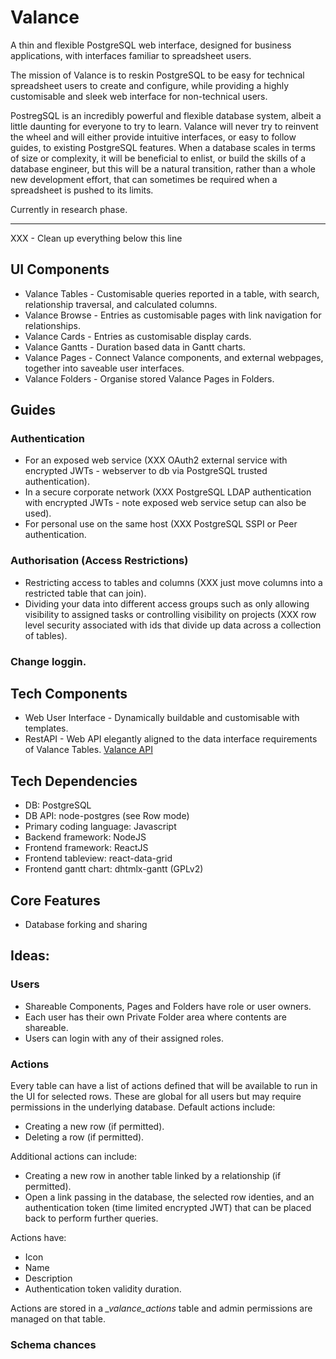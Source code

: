 # Valance
A thin and flexible PostgreSQL web interface, designed for business applications, with interfaces familiar to spreadsheet users.

The mission of Valance is to reskin PostgreSQL to be easy for technical spreadsheet users to create and configure, while providing a highly customisable and sleek web interface for non-technical users.

PostregSQL is an incredibly powerful and flexible database system, albeit a little daunting for everyone to try to learn.
Valance will never try to reinvent the wheel and will either provide intuitive interfaces, or easy to follow guides, to existing PostgreSQL features. 
When a database scales in terms of size or complexity, it will be beneficial to enlist, or build the skills of a database engineer, but this will be a natural transition, rather than a whole new development effort, that can sometimes be required when a spreadsheet is pushed to its limits.

Currently in research phase.

---
XXX - Clean up everything below this line

## UI Components

* Valance Tables - Customisable queries reported in a table, with search, relationship traversal, and calculated columns.
* Valance Browse - Entries as customisable pages with link navigation for relationships.
* Valance Cards - Entries as customisable display cards.
* Valance Gantts - Duration based data in Gantt charts.
* Valance Pages - Connect Valance components, and external webpages, together into saveable user interfaces.
* Valance Folders - Organise stored Valance Pages in Folders.

## Guides

### Authentication

* For an exposed web service (XXX OAuth2 external service with encrypted JWTs - webserver to db via PostgreSQL trusted authentication).
* In a secure corporate network (XXX PostgreSQL LDAP authentication with encrypted JWTs - note exposed web service setup can also be used).
* For personal use on the same host (XXX PostgreSQL SSPI or Peer authentication.

### Authorisation (Access Restrictions)

* Restricting access to tables and columns (XXX just move columns into a restricted table that can join).
* Dividing your data into different access groups such as only allowing visibility to assigned tasks or controlling visibility on projects (XXX row level security associated with ids that divide up data across a collection of tables).

### Change loggin.

## Tech Components

* Web User Interface - Dynamically buildable and customisable with templates.
* RestAPI - Web API elegantly aligned to the data interface requirements of Valance Tables. [Valance API](valanceAPI/README.md)

## Tech Dependencies

* DB: PostgreSQL
* DB API: node-postgres (see Row mode)
* Primary coding language: Javascript
* Backend framework: NodeJS
* Frontend framework: ReactJS
* Frontend tableview: react-data-grid
* Frontend gantt chart: dhtmlx-gantt (GPLv2)

## Core Features

* Database forking and sharing


## Ideas:

### Users
- Shareable Components, Pages and Folders have role or user owners.
- Each user has their own Private Folder area where contents are shareable.
- Users can login with any of their assigned roles.

### Actions

Every table can have a list of actions defined that will be available to run in the UI for selected rows.
These are global for all users but may require permissions in the underlying database.
Default actions include:
* Creating a new row (if permitted).
* Deleting a row (if permitted).

Additional actions can include:
* Creating a new row in another table linked by a relationship (if permitted).
* Open a link passing in the database, the selected row identies, and an authentication token (time limited encrypted JWT) that can be placed back to perform further queries.

Actions have:
* Icon
* Name
* Description
* Authentication token validity duration.

Actions are stored in a *_valance_actions* table and admin permissions are managed on that table.

### Schema chances


